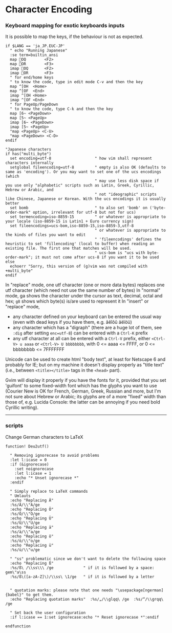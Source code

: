 # Character Encoding

### Keyboard mapping for exotic keyboards inputs


It is possible to map the keys, if the behaviour is not as expected.

```
if $LANG == 'ja_JP.EUC-JP'
  " echo "Running Japanese"
  :se term=builtin_ansi
  map OQ        <F2>
  map OR        <F3>
  imap OQ       <F2>
  imap OR       <F3>
  " for end/home keys
  " to know the code, type in edit mode C-v and then the key
  map ^[OH  <Home>  
  map ^[OF  <End>  
  imap ^[OH <Home>  
  imap ^[OF <End>
  " for PageUp/PageDown  
  " to know the code, type C-k and then the key
  map [6~ <PageDown>  
  map [5~ <PageUp>  
  imap [6~ <PageDown>  
  imap [5~ <PageUp>  
  "map <PageUp> <C-U>  
  "map <PageDown> <C-D>
endif

"Japanese characters
if has("multi_byte")
  set encoding=utf-8                   " how vim shall represent characters internally
  setglobal fileencoding=utf-8         " empty is also OK (defaults to same as 'encoding'). Or you may want to set one of the ucs encodings (which
                                       " may use less disk space if you use only "alphabetic" scripts such as Latin, Greek, Cyrillic, Hebrew or Arabic, and
                                       " not "ideographic" scripts like Chinese, Japanese or Korean. With the ucs encodings it is usually better
  set bomb                             " to also set 'bomb' on ('byte-order-mark" option, irrelevant for utf-8 but not for ucs)
  set termencoding=iso-8859-15         " or whatever is appropriate to your locale (iso-8859-15 is Latin1 + Euro currency sign)
  set fileencodings=ucs-bom,iso-8859-15,iso-8859-3,utf-8
                                       " or whatever is appropriate to the kinds of files you want to edit
                                       " 'fileencodings' defines the heuristic to set 'fillencoding' (local to buffer) when reading an existing file. The first one that matches will be used.
                                       " ucs-bom is "ucs with byte-order-mark"; it must not come after ucs-8 if you want it to be used
else
  echoerr "Sorry, this version of (g)vim was not compiled with +multi_byte"
endif
```

In "replace" mode, one utf character (one or more data bytes) replaces one utf character (which need not use the same number of bytes) 
In "normal" mode, ga shows the character under the cursor as text, decimal, octal and hex; `g8` shows which byte(s) is/are used to represent it
In "insert" or "replace" mode, 
- any character defined on your keyboard can be entered the usual way (even with dead keys if you have them, e.g. âêîôû  äëïöü)
- any character which has a "digraph" (there are a huge lot of them, see `:dig` after setting `enc=utf-8`) can be entered with a `Ctrl-K` prefix
- any utf character at all can be entered with a `Ctrl-V` prefix, either `<Ctrl-V> u aaaa` or `<Ctrl-V> U bbbbbbbb`, with 0 <= aaaa <= FFFF, or 0 <= bbbbbbbb <= 7FFFFFFF

Unicode can be used to create html "body text", at least for Netscape 6 and probably for IE; but on my machine it doesn't display properly as "title text" (i.e., between `<title></title>` tags in the  `<head>` part).

Gvim will display it properly if you have the fonts for it, provided that you set 'guifont' to some fixed-width font which has the glyphs you want to use (Courier New is OK for French, German, Greek, Russian and more, but I'm not sure about Hebrew or Arabic; its glyphs are of a more "fixed" width than those of, e.g. Lucida Console: the latter can be annoying if you need bold Cyrillic writing).

---

### scripts

Change German characters to LaTeX

```
function! Deu2utf()

  " Removing ignorecase to avoid problems
  :let l:icase = 0
  :if (&ignorecase)
    :set noignorecase
    :let l:icase = 1
    :echo "* Unset ignorecase *"
  :endif

  " Simply replace to LaTeX commands
  " Umlauts
  :echo "Replacing Ä"  
  :%s/Ä/\\"A/ge  
  :echo "Replacing Ö"  
  :%s/Ö/\\"O/ge  
  :echo "Replacing Ü"  
  :%s/Ü/\\"U/ge  
  :echo "Replacing ä"  
  :%s/ä/\\"a/ge  
  :echo "Replacing ö"  
  :%s/ö/\\"o/ge  
  :echo "Replacing ü"  
  :%s/ü/\\"u/ge 

  " "ss" problematic since we don't want to delete the following space
  :echo "Replacing ß"
  :%s/ß\ /\\ss\\\ /ge             " if it is followed by a space: gem\"a\ss
  :%s/ß\([a-zA-Z]\)/\\ss\ \1/ge   " if it is followed by a letter


  " quotation marks: please note that one needs "\usepackage[ngerman]{babel}" to get them.
  :echo "Replacing quotation marks"  :%s/„/\\glqq\ /ge  :%s/“/\\grqq\ /ge

  " Set back the user configuration
  :if l:icase == 1:set ignorecase:echo "* Reset ignorecase *":endif

endfunction
```
